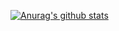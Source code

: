 
[![Anurag's github stats](https://github-readme-stats.vercel.app/api?username=carlinhosmugiwara)](https://github.com/anuraghazra/github-readme-stats)
